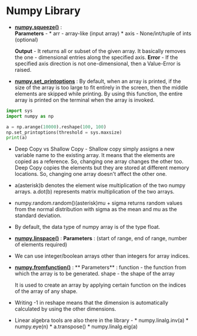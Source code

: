 # Numpy Library

 * **[numpy.squeeze()](https://www.geeksforgeeks.org/numpy-squeeze-in-python/)** :  
   **Parameters** - 
   		* arr - array-like (input array)
   		* axis - None/int/tuple of ints (optional)

   	**Output** - 
   	It returns all or subset of the given array. It basically removes the one - dimensional entries along the specified axis.
   	**Error** - 
   	If the specified axis direction is not one-dimensional, then a Value-Error is raised. 

 * **[numpy.set_printoptions]()** :
 	By default, when an array is printed, if the size of the array is too large to fit entirely in the screen, then the middle elements are skipped while printing. By using this function, the entire array is printed on the terminal when the array is invoked.
 
 ``` python
import sys
import numpy as np 

a = np.arange(10000).reshape(100, 100)
np.set_printoptions(threshold = sys.maxsize)
print(a)
 ```

 * Deep Copy vs Shallow Copy - 
  	Shallow copy simply assigns a new variable name to the existing array. It means that the elements are copied as a reference. So, changing one array changes the other too.
  	Deep Copy copies the elements but they are stored at different memory locations. So, changing one array doesn't affect the other one.

 * a(asterisk)b denotes the element wise multiplication of the two numpy arrays.
   a.dot(b) represents matrix multiplication of the two arrays.

 * numpy.random.random()(asterisk)mu + sigma returns random values from the normal distribution with sigma as the mean and mu as the standard deviation.
 * By default, the data type of numpy array is of the type float.
 * **[numpy.linspace()](https://www.geeksforgeeks.org/numpy-linspace-python/)** :
   **Parameters** :
   		(start of range, end of range, number of elements required)

 * We can use integer/boolean arrays other than integers for array indices.
 * **[numpy.fromfunction()](https://docs.scipy.org/doc/numpy/reference/generated/numpy.fromfunction.html)** :
   ** Parameters** :
   		function - the function from which the array is to be generated.
   		shape - the shape of the array

   	It is used to create an array by applying certain function on the indices of the array of any shape.

 * Writing -1 in reshape means that the dimension is automatically calculated by using the other dimensions.

 * Linear algebra tools are also there in the library - 
 		* numpy.linalg.inv(a)
 		* numpy.eye(n)
 		* a.transpose()
 		* numpy.linalg.eig(a)

